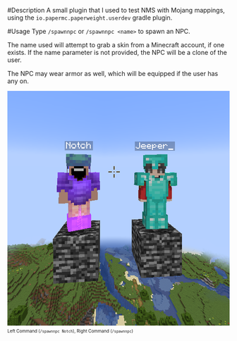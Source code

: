 #Description
A small plugin that I used to test NMS with 
Mojang mappings, using the ``io.papermc.paperweight.userdev`` 
gradle plugin.

#Usage
Type ``/spawnnpc`` or ``/spawnnpc <name>`` to spawn an NPC.

The name used will attempt to grab a skin from a Minecraft account, if one exists.
If the name parameter is not provided, the NPC will be a clone of the user.

The NPC may wear armor as well, which will be equipped if the user has any on.

![img_1.png](img_1.png)
<sub><sup>Left Command (``/spawnnpc Notch``), Right Command (```/spawnnpc```)</sub></sup>